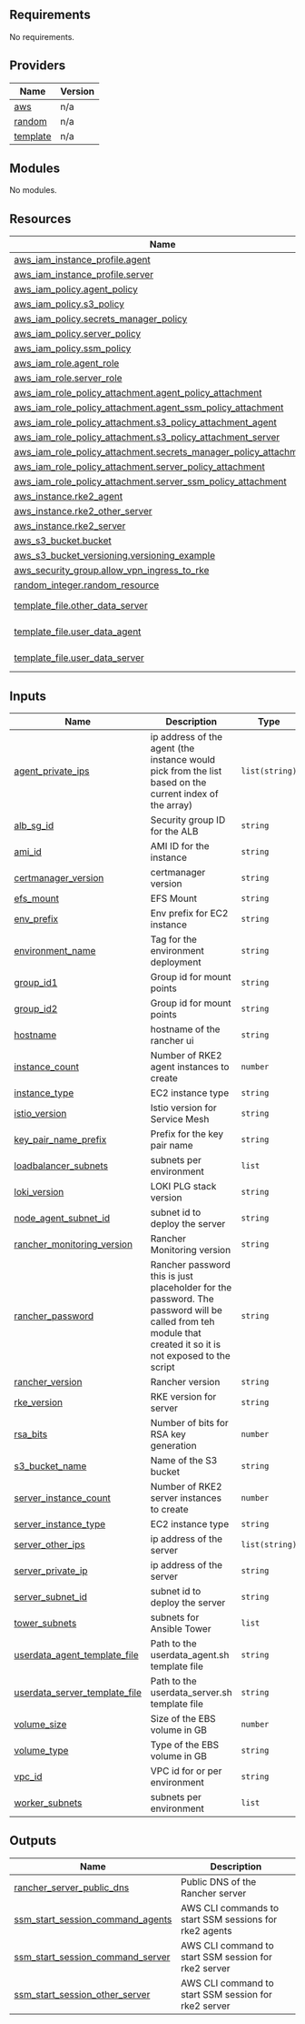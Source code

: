 <!-- BEGIN_TF_DOCS -->
## Requirements

No requirements.

## Providers

| Name | Version |
|------|---------|
| <a name="provider_aws"></a> [aws](#provider\_aws) | n/a |
| <a name="provider_random"></a> [random](#provider\_random) | n/a |
| <a name="provider_template"></a> [template](#provider\_template) | n/a |

## Modules

No modules.

## Resources

| Name | Type |
|------|------|
| [aws_iam_instance_profile.agent](https://registry.terraform.io/providers/hashicorp/aws/latest/docs/resources/iam_instance_profile) | resource |
| [aws_iam_instance_profile.server](https://registry.terraform.io/providers/hashicorp/aws/latest/docs/resources/iam_instance_profile) | resource |
| [aws_iam_policy.agent_policy](https://registry.terraform.io/providers/hashicorp/aws/latest/docs/resources/iam_policy) | resource |
| [aws_iam_policy.s3_policy](https://registry.terraform.io/providers/hashicorp/aws/latest/docs/resources/iam_policy) | resource |
| [aws_iam_policy.secrets_manager_policy](https://registry.terraform.io/providers/hashicorp/aws/latest/docs/resources/iam_policy) | resource |
| [aws_iam_policy.server_policy](https://registry.terraform.io/providers/hashicorp/aws/latest/docs/resources/iam_policy) | resource |
| [aws_iam_policy.ssm_policy](https://registry.terraform.io/providers/hashicorp/aws/latest/docs/resources/iam_policy) | resource |
| [aws_iam_role.agent_role](https://registry.terraform.io/providers/hashicorp/aws/latest/docs/resources/iam_role) | resource |
| [aws_iam_role.server_role](https://registry.terraform.io/providers/hashicorp/aws/latest/docs/resources/iam_role) | resource |
| [aws_iam_role_policy_attachment.agent_policy_attachment](https://registry.terraform.io/providers/hashicorp/aws/latest/docs/resources/iam_role_policy_attachment) | resource |
| [aws_iam_role_policy_attachment.agent_ssm_policy_attachment](https://registry.terraform.io/providers/hashicorp/aws/latest/docs/resources/iam_role_policy_attachment) | resource |
| [aws_iam_role_policy_attachment.s3_policy_attachment_agent](https://registry.terraform.io/providers/hashicorp/aws/latest/docs/resources/iam_role_policy_attachment) | resource |
| [aws_iam_role_policy_attachment.s3_policy_attachment_server](https://registry.terraform.io/providers/hashicorp/aws/latest/docs/resources/iam_role_policy_attachment) | resource |
| [aws_iam_role_policy_attachment.secrets_manager_policy_attachment](https://registry.terraform.io/providers/hashicorp/aws/latest/docs/resources/iam_role_policy_attachment) | resource |
| [aws_iam_role_policy_attachment.server_policy_attachment](https://registry.terraform.io/providers/hashicorp/aws/latest/docs/resources/iam_role_policy_attachment) | resource |
| [aws_iam_role_policy_attachment.server_ssm_policy_attachment](https://registry.terraform.io/providers/hashicorp/aws/latest/docs/resources/iam_role_policy_attachment) | resource |
| [aws_instance.rke2_agent](https://registry.terraform.io/providers/hashicorp/aws/latest/docs/resources/instance) | resource |
| [aws_instance.rke2_other_server](https://registry.terraform.io/providers/hashicorp/aws/latest/docs/resources/instance) | resource |
| [aws_instance.rke2_server](https://registry.terraform.io/providers/hashicorp/aws/latest/docs/resources/instance) | resource |
| [aws_s3_bucket.bucket](https://registry.terraform.io/providers/hashicorp/aws/latest/docs/resources/s3_bucket) | resource |
| [aws_s3_bucket_versioning.versioning_example](https://registry.terraform.io/providers/hashicorp/aws/latest/docs/resources/s3_bucket_versioning) | resource |
| [aws_security_group.allow_vpn_ingress_to_rke](https://registry.terraform.io/providers/hashicorp/aws/latest/docs/resources/security_group) | resource |
| [random_integer.random_resource](https://registry.terraform.io/providers/hashicorp/random/latest/docs/resources/integer) | resource |
| [template_file.other_data_server](https://registry.terraform.io/providers/hashicorp/template/latest/docs/data-sources/file) | data source |
| [template_file.user_data_agent](https://registry.terraform.io/providers/hashicorp/template/latest/docs/data-sources/file) | data source |
| [template_file.user_data_server](https://registry.terraform.io/providers/hashicorp/template/latest/docs/data-sources/file) | data source |

## Inputs

| Name | Description | Type | Default | Required |
|------|-------------|------|---------|:--------:|
| <a name="input_agent_private_ips"></a> [agent\_private\_ips](#input\_agent\_private\_ips) | ip address of the agent (the instance would pick from the list based on the current index of the array) | `list(string)` | n/a | yes |
| <a name="input_alb_sg_id"></a> [alb\_sg\_id](#input\_alb\_sg\_id) | Security group ID for the ALB | `string` | n/a | yes |
| <a name="input_ami_id"></a> [ami\_id](#input\_ami\_id) | AMI ID for the instance | `string` | `""` | no |
| <a name="input_certmanager_version"></a> [certmanager\_version](#input\_certmanager\_version) | certmanager version | `string` | n/a | yes |
| <a name="input_efs_mount"></a> [efs\_mount](#input\_efs\_mount) | EFS Mount | `string` | n/a | yes |
| <a name="input_env_prefix"></a> [env\_prefix](#input\_env\_prefix) | Env prefix for EC2 instance | `string` | n/a | yes |
| <a name="input_environment_name"></a> [environment\_name](#input\_environment\_name) | Tag for the environment deployment | `string` | n/a | yes |
| <a name="input_group_id1"></a> [group\_id1](#input\_group\_id1) | Group id for mount points | `string` | n/a | yes |
| <a name="input_group_id2"></a> [group\_id2](#input\_group\_id2) | Group id for mount points | `string` | n/a | yes |
| <a name="input_hostname"></a> [hostname](#input\_hostname) | hostname of the rancher ui | `string` | n/a | yes |
| <a name="input_instance_count"></a> [instance\_count](#input\_instance\_count) | Number of RKE2 agent instances to create | `number` | n/a | yes |
| <a name="input_instance_type"></a> [instance\_type](#input\_instance\_type) | EC2 instance type | `string` | n/a | yes |
| <a name="input_istio_version"></a> [istio\_version](#input\_istio\_version) | Istio version for Service Mesh | `string` | n/a | yes |
| <a name="input_key_pair_name_prefix"></a> [key\_pair\_name\_prefix](#input\_key\_pair\_name\_prefix) | Prefix for the key pair name | `string` | n/a | yes |
| <a name="input_loadbalancer_subnets"></a> [loadbalancer\_subnets](#input\_loadbalancer\_subnets) | subnets per environment | `list` | n/a | yes |
| <a name="input_loki_version"></a> [loki\_version](#input\_loki\_version) | LOKI PLG stack version | `string` | n/a | yes |
| <a name="input_node_agent_subnet_id"></a> [node\_agent\_subnet\_id](#input\_node\_agent\_subnet\_id) | subnet id to deploy the server | `string` | n/a | yes |
| <a name="input_rancher_monitoring_version"></a> [rancher\_monitoring\_version](#input\_rancher\_monitoring\_version) | Rancher Monitoring version | `string` | n/a | yes |
| <a name="input_rancher_password"></a> [rancher\_password](#input\_rancher\_password) | Rancher password this is just placeholder for the password. The password will be called from teh module that created it so it is not exposed to the script | `string` | `""` | no |
| <a name="input_rancher_version"></a> [rancher\_version](#input\_rancher\_version) | Rancher version | `string` | n/a | yes |
| <a name="input_rke_version"></a> [rke\_version](#input\_rke\_version) | RKE version for server | `string` | `"v1.24"` | no |
| <a name="input_rsa_bits"></a> [rsa\_bits](#input\_rsa\_bits) | Number of bits for RSA key generation | `number` | n/a | yes |
| <a name="input_s3_bucket_name"></a> [s3\_bucket\_name](#input\_s3\_bucket\_name) | Name of the S3 bucket | `string` | n/a | yes |
| <a name="input_server_instance_count"></a> [server\_instance\_count](#input\_server\_instance\_count) | Number of RKE2 server instances to create | `number` | n/a | yes |
| <a name="input_server_instance_type"></a> [server\_instance\_type](#input\_server\_instance\_type) | EC2 instance type | `string` | n/a | yes |
| <a name="input_server_other_ips"></a> [server\_other\_ips](#input\_server\_other\_ips) | ip address of the server | `list(string)` | n/a | yes |
| <a name="input_server_private_ip"></a> [server\_private\_ip](#input\_server\_private\_ip) | ip address of the server | `string` | n/a | yes |
| <a name="input_server_subnet_id"></a> [server\_subnet\_id](#input\_server\_subnet\_id) | subnet id to deploy the server | `string` | n/a | yes |
| <a name="input_tower_subnets"></a> [tower\_subnets](#input\_tower\_subnets) | subnets for Ansible Tower | `list` | n/a | yes |
| <a name="input_userdata_agent_template_file"></a> [userdata\_agent\_template\_file](#input\_userdata\_agent\_template\_file) | Path to the userdata\_agent.sh template file | `string` | n/a | yes |
| <a name="input_userdata_server_template_file"></a> [userdata\_server\_template\_file](#input\_userdata\_server\_template\_file) | Path to the userdata\_server.sh template file | `string` | n/a | yes |
| <a name="input_volume_size"></a> [volume\_size](#input\_volume\_size) | Size of the EBS volume in GB | `number` | n/a | yes |
| <a name="input_volume_type"></a> [volume\_type](#input\_volume\_type) | Type of the EBS volume in GB | `string` | n/a | yes |
| <a name="input_vpc_id"></a> [vpc\_id](#input\_vpc\_id) | VPC id for or per environment | `string` | n/a | yes |
| <a name="input_worker_subnets"></a> [worker\_subnets](#input\_worker\_subnets) | subnets per environment | `list` | n/a | yes |

## Outputs

| Name | Description |
|------|-------------|
| <a name="output_rancher_server_public_dns"></a> [rancher\_server\_public\_dns](#output\_rancher\_server\_public\_dns) | Public DNS of the Rancher server |
| <a name="output_ssm_start_session_command_agents"></a> [ssm\_start\_session\_command\_agents](#output\_ssm\_start\_session\_command\_agents) | AWS CLI commands to start SSM sessions for rke2 agents |
| <a name="output_ssm_start_session_command_server"></a> [ssm\_start\_session\_command\_server](#output\_ssm\_start\_session\_command\_server) | AWS CLI command to start SSM session for rke2 server |
| <a name="output_ssm_start_session_other_server"></a> [ssm\_start\_session\_other\_server](#output\_ssm\_start\_session\_other\_server) | AWS CLI command to start SSM session for rke2 server |
<!-- END_TF_DOCS -->